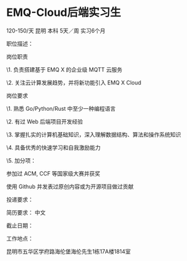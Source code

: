 # EMQ-Cloud后端实习生

120-150/天 昆明 本科 5天／周 实习6个月

职位描述：

岗位职责

\1.     负责搭建基于 EMQ X 的企业级 MQTT 云服务

\2.     关注云计算发展趋势，并将新功能引入 EMQ X Cloud

岗位要求

\1.     熟悉 Go/Python/Rust 中至少一种编程语言

\2.     有过 Web 后端项目开发经验

\3.     掌握扎实的计算机基础知识，深入理解数据结构、算法和操作系统知识

\4.     具备优秀的快速学习和自我激励能力

\5.     加分项：

参加过 ACM, CCF 等国家级大赛并获奖

使用 Github 并发表过原创内容或为开源项目做过贡献

投递要求：

简历要求： 中文

截止日期：

工作地点：

昆明市五华区学府路海伦堡海伦先生1栋17A楼1814室